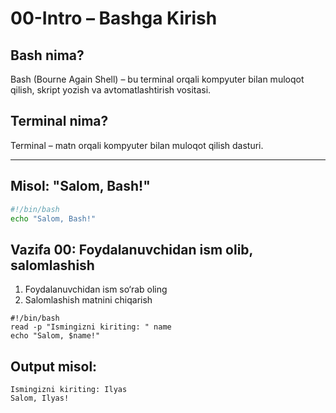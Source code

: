 # 00-Intro – Bashga Kirish

## Bash nima?
Bash (Bourne Again Shell) – bu terminal orqali kompyuter bilan muloqot qilish, skript yozish va avtomatlashtirish vositasi.

## Terminal nima?
Terminal – matn orqali kompyuter bilan muloqot qilish dasturi.

---

## Misol: "Salom, Bash!"
```bash
#!/bin/bash
echo "Salom, Bash!"
```

## Vazifa 00: Foydalanuvchidan ism olib, salomlashish
1. Foydalanuvchidan ism so‘rab oling
2. Salomlashish matnini chiqarish

```
#!/bin/bash
read -p "Ismingizni kiriting: " name
echo "Salom, $name!"
```

## Output misol:
```
Ismingizni kiriting: Ilyas
Salom, Ilyas!
```